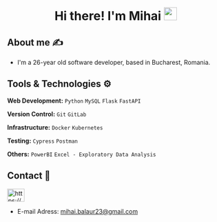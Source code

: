 <h1 align="center"> 
    Hi there! I'm Mihai <img src="https://media.giphy.com/media/hvRJCLFzcasrR4ia7z/giphy.gif" width="30px">
</h1>

## About me ✍️
-  I'm a 26-year old software developer, based in Bucharest, Romania.

<!--
-  In my free time, I enjoy hitting the gym 💪🏽
-  I enjoy watching horror movies 🎬
-->

## Tools & Technologies ⚙

**Web Development:** `Python` `MySQL` `Flask` `FastAPI`
 
**Version Control:** `Git` `GitLab`

**Infrastructure:** `Docker` `Kubernetes`

**Testing:** `Cypress` `Postman` 

**Others:** `PowerBI` `Excel - Exploratory Data Analysis`

## Contact 📧
<p align="left">
    <a href="https://www.linkedin.com/in/mihaibalaur/" target="blank">
        <img align="center" src="https://raw.githubusercontent.com/rahuldkjain/github-profile-readme-generator/master/src/images/icons/Social/linked-in-alt.svg"
            alt="https://www.linkedin.com/in/mihaibalaur/" height="30" width="40" />
    </a>
</p>

-  E-mail Adress: mihai.balaur23@gmail.com
